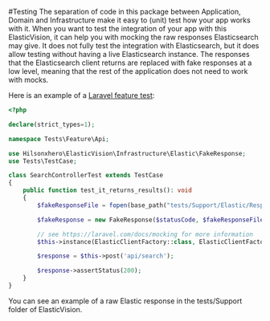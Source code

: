 #Testing
The separation of code in this package between Application, Domain and Infrastructure make it easy to (unit) test how your app works with it.
When you want to test the integration of your app with this ElasticVision, it can help you with mocking the raw responses Elasticsearch may give.
It does not fully test the integration with Elasticsearch, but it does allow testing without having a live Elasticsearch instance.
The responses that the Elasticsearch client returns are replaced with fake responses at a low level, meaning that the rest of the application does not need to work with mocks.

Here is an example of a [Laravel feature test](https://laravel.com/docs/testing):

```php
<?php

declare(strict_types=1);

namespace Tests\Feature\Api;

use Hilsonxhero\ElasticVision\Infrastructure\Elastic\FakeResponse;
use Tests\TestCase;

class SearchControllerTest extends TestCase
{
    public function test_it_returns_results(): void
    {
        $fakeResponseFile = fopen(base_path("tests/Support/Elastic/Responses/example.json"), 'rb');

        $fakeResponse = new FakeResponse($statusCode, $fakeResponseFile);

        // see https://laravel.com/docs/mocking for more information
        $this->instance(ElasticClientFactory::class, ElasticClientFactory::fake($fakeResponse));

        $response = $this->post('api/search');

        $response->assertStatus(200);
    }
}
```

You can see an example of a raw Elastic response in the tests/Support folder of ElasticVision.

